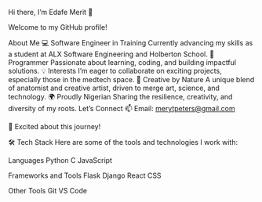 Hi there, I’m Edafe Merit 👋

Welcome to my GitHub profile!

About Me
💻 Software Engineer in Training
Currently advancing my skills as a student at ALX Software Engineering and Holberton School.
🌱 Programmer
Passionate about learning, coding, and building impactful solutions.
💡 Interests
I’m eager to collaborate on exciting projects, especially those in the medtech space.
🎨 Creative by Nature
A unique blend of anatomist and creative artist, driven to merge art, science, and technology.
🌍 Proudly Nigerian
Sharing the resilience, creativity, and diversity of my roots.
Let’s Connect
📫 Email: merytpeters@gmail.com

🚀 Excited about this journey!

🛠 Tech Stack
Here are some of the tools and technologies I work with:

Languages
Python
C
JavaScript

Frameworks and Tools
Flask
Django
React
CSS


Other Tools
Git
VS Code
